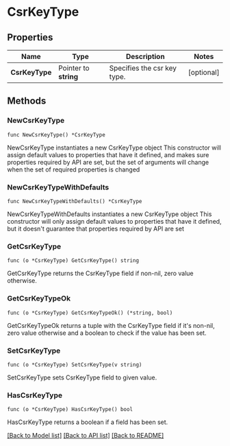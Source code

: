 # CsrKeyType

## Properties

Name | Type | Description | Notes
------------ | ------------- | ------------- | -------------
**CsrKeyType** | Pointer to **string** | Specifies the csr key type. | [optional] 

## Methods

### NewCsrKeyType

`func NewCsrKeyType() *CsrKeyType`

NewCsrKeyType instantiates a new CsrKeyType object
This constructor will assign default values to properties that have it defined,
and makes sure properties required by API are set, but the set of arguments
will change when the set of required properties is changed

### NewCsrKeyTypeWithDefaults

`func NewCsrKeyTypeWithDefaults() *CsrKeyType`

NewCsrKeyTypeWithDefaults instantiates a new CsrKeyType object
This constructor will only assign default values to properties that have it defined,
but it doesn't guarantee that properties required by API are set

### GetCsrKeyType

`func (o *CsrKeyType) GetCsrKeyType() string`

GetCsrKeyType returns the CsrKeyType field if non-nil, zero value otherwise.

### GetCsrKeyTypeOk

`func (o *CsrKeyType) GetCsrKeyTypeOk() (*string, bool)`

GetCsrKeyTypeOk returns a tuple with the CsrKeyType field if it's non-nil, zero value otherwise
and a boolean to check if the value has been set.

### SetCsrKeyType

`func (o *CsrKeyType) SetCsrKeyType(v string)`

SetCsrKeyType sets CsrKeyType field to given value.

### HasCsrKeyType

`func (o *CsrKeyType) HasCsrKeyType() bool`

HasCsrKeyType returns a boolean if a field has been set.


[[Back to Model list]](../README.md#documentation-for-models) [[Back to API list]](../README.md#documentation-for-api-endpoints) [[Back to README]](../README.md)


